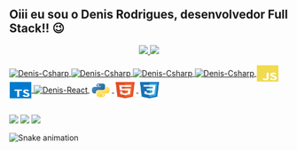 ## Oiii eu sou o Denis Rodrigues, desenvolvedor Full Stack!! 😉 
<div align="center">
  <a href="https://github.com/dnsrodrigues">
  <img height="180em" src="https://github-readme-stats.vercel.app/api?username=dnsrodrigues&show_icons=true&theme=dracula&include_all_commits=true&count_private=true"/>
  <img height="180em" src="https://github-readme-stats.vercel.app/api/top-langs/?username=dnsrodrigues&layout=compact&langs_count=16&theme=dracula"/>
</div>
  
<div style="display: inline_block"><br>
  <img align="center" alt="Denis-Csharp" height="30" width="40" src="https://cdn.jsdelivr.net/gh/devicons/devicon/icons/vuejs/vuejs-original.svg">
  <img align="center" alt="Denis-Csharp" height="30" width="40" src="https://cdn.jsdelivr.net/gh/devicons/devicon/icons/laravel/laravel-plain.svg"/>
  <img align="center" alt="Denis-Csharp" height="30" width="40" src="https://cdn.jsdelivr.net/gh/devicons/devicon/icons/codeigniter/codeigniter-plain.svg"/>
  <img align="center" alt="Denis-Csharp" height="30" width="40" src="https://cdn.jsdelivr.net/gh/devicons/devicon/icons/flutter/flutter-original.svg"/>
  <img align="center" alt="Denis-Js" height="30" width="40" src="https://raw.githubusercontent.com/devicons/devicon/master/icons/javascript/javascript-plain.svg">
  <img align="center" alt="Denis-Ts" height="30" width="40" src="https://raw.githubusercontent.com/devicons/devicon/master/icons/typescript/typescript-plain.svg">
  <img align="center" alt="Denis-React" height="30" width="40" src="https://cdn.jsdelivr.net/gh/devicons/devicon/icons/php/php-plain.svg"/>
  <img align="center" alt="Denis-Python" height="30" width="40" src="https://raw.githubusercontent.com/devicons/devicon/master/icons/python/python-original.svg">   
  <img align="center" alt="Denis-HTML" height="30" width="40" src="https://raw.githubusercontent.com/devicons/devicon/master/icons/html5/html5-original.svg">
  <img align="center" alt="Denis-CSS" height="30" width="40" src="https://raw.githubusercontent.com/devicons/devicon/master/icons/css3/css3-original.svg">      
</div>

##

<div> 
  <a href="https://instagram.com/odns.r" target="_blank"><img src="https://img.shields.io/badge/-Instagram-%23E4405F?style=for-the-badge&logo=instagram&logoColor=white" target="_blank"></a>
  <a href="https://www.linkedin.com/in/dnsrodrigues" target="_blank"><img src="https://img.shields.io/badge/-LinkedIn-%230077B5?style=for-the-badge&logo=linkedin&logoColor=white" target="_blank"></a>
  <a href = "mailto:sined.imr@gmail.com"><img src="https://img.shields.io/badge/-Gmail-%23333?style=for-the-badge&logo=gmail&logoColor=white" target="_blank"></a>
  
   ![Snake animation](https://github.com/dnsrodrigues/dnsrodrigues/blob/output/github-contribution-grid-snake.svg)
  
</div>

